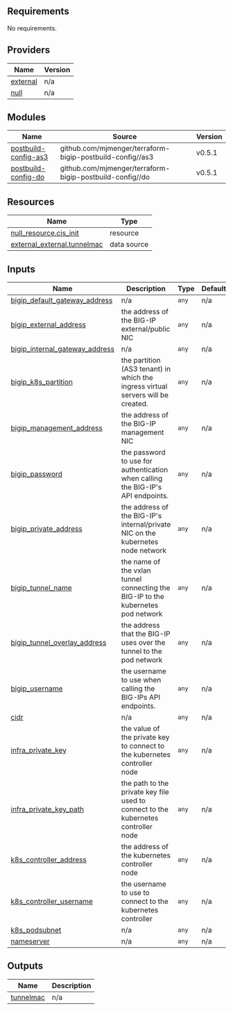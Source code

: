 <!-- BEGIN_TF_DOCS -->
## Requirements

No requirements.

## Providers

| Name | Version |
|------|---------|
| <a name="provider_external"></a> [external](#provider\_external) | n/a |
| <a name="provider_null"></a> [null](#provider\_null) | n/a |

## Modules

| Name | Source | Version |
|------|--------|---------|
| <a name="module_postbuild-config-as3"></a> [postbuild-config-as3](#module\_postbuild-config-as3) | github.com/mjmenger/terraform-bigip-postbuild-config//as3 | v0.5.1 |
| <a name="module_postbuild-config-do"></a> [postbuild-config-do](#module\_postbuild-config-do) | github.com/mjmenger/terraform-bigip-postbuild-config//do | v0.5.1 |

## Resources

| Name | Type |
|------|------|
| [null_resource.cis_init](https://registry.terraform.io/providers/hashicorp/null/latest/docs/resources/resource) | resource |
| [external_external.tunnelmac](https://registry.terraform.io/providers/hashicorp/external/latest/docs/data-sources/external) | data source |

## Inputs

| Name | Description | Type | Default | Required |
|------|-------------|------|---------|:--------:|
| <a name="input_bigip_default_gateway_address"></a> [bigip\_default\_gateway\_address](#input\_bigip\_default\_gateway\_address) | n/a | `any` | n/a | yes |
| <a name="input_bigip_external_address"></a> [bigip\_external\_address](#input\_bigip\_external\_address) | the address of the BIG-IP external/public NIC | `any` | n/a | yes |
| <a name="input_bigip_internal_gateway_address"></a> [bigip\_internal\_gateway\_address](#input\_bigip\_internal\_gateway\_address) | n/a | `any` | n/a | yes |
| <a name="input_bigip_k8s_partition"></a> [bigip\_k8s\_partition](#input\_bigip\_k8s\_partition) | the partition (AS3 tenant) in which the ingress virtual servers will be created. | `any` | n/a | yes |
| <a name="input_bigip_management_address"></a> [bigip\_management\_address](#input\_bigip\_management\_address) | the address of the BIG-IP management NIC | `any` | n/a | yes |
| <a name="input_bigip_password"></a> [bigip\_password](#input\_bigip\_password) | the password to use for authentication when calling the BIG-IP's API endpoints. | `any` | n/a | yes |
| <a name="input_bigip_private_address"></a> [bigip\_private\_address](#input\_bigip\_private\_address) | the address of the BIG-IP's internal/private NIC on the kubernetes node network | `any` | n/a | yes |
| <a name="input_bigip_tunnel_name"></a> [bigip\_tunnel\_name](#input\_bigip\_tunnel\_name) | the name of the vxlan tunnel connecting the BIG-IP to the kubernetes pod network | `any` | n/a | yes |
| <a name="input_bigip_tunnel_overlay_address"></a> [bigip\_tunnel\_overlay\_address](#input\_bigip\_tunnel\_overlay\_address) | the address that the BIG-IP uses over the tunnel to the pod network | `any` | n/a | yes |
| <a name="input_bigip_username"></a> [bigip\_username](#input\_bigip\_username) | the username to use when calling the BIG-IPs API endpoints. | `any` | n/a | yes |
| <a name="input_cidr"></a> [cidr](#input\_cidr) | n/a | `any` | n/a | yes |
| <a name="input_infra_private_key"></a> [infra\_private\_key](#input\_infra\_private\_key) | the value of the private key to connect to the kubernetes controller node | `any` | n/a | yes |
| <a name="input_infra_private_key_path"></a> [infra\_private\_key\_path](#input\_infra\_private\_key\_path) | the path to the private key file used to connect to the kubernetes controller node | `any` | n/a | yes |
| <a name="input_k8s_controller_address"></a> [k8s\_controller\_address](#input\_k8s\_controller\_address) | the address of the kubernetes controller node | `any` | n/a | yes |
| <a name="input_k8s_controller_username"></a> [k8s\_controller\_username](#input\_k8s\_controller\_username) | the username to use to connect to the kubernetes controller | `any` | n/a | yes |
| <a name="input_k8s_podsubnet"></a> [k8s\_podsubnet](#input\_k8s\_podsubnet) | n/a | `any` | n/a | yes |
| <a name="input_nameserver"></a> [nameserver](#input\_nameserver) | n/a | `any` | n/a | yes |

## Outputs

| Name | Description |
|------|-------------|
| <a name="output_tunnelmac"></a> [tunnelmac](#output\_tunnelmac) | n/a |
<!-- END_TF_DOCS -->